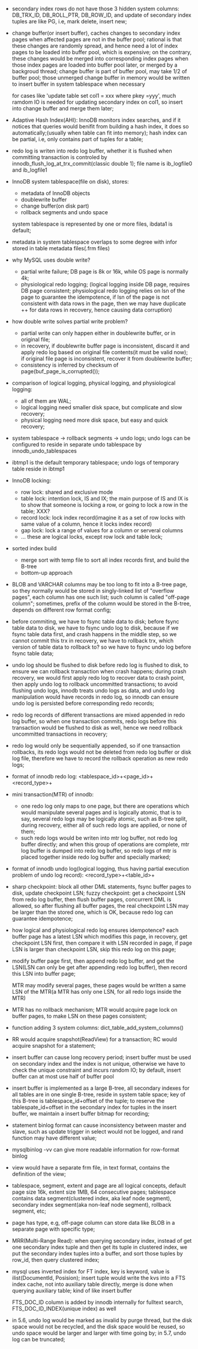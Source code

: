 * secondary index rows do not have those 3 hidden system columns: DB_TRX_ID, DB_ROLL_PTR, DB_ROW_ID,
  and update of secondary index tuples are like PG, i.e, mark delete, insert new;

* change buffer(or insert buffer), caches changes to secondary index pages when affected pages are not
  in the buffer pool; rational is that these changes are randomly spread, and hence need a lot of index
  pages to be loaded into buffer pool, which is expensive; on the contrary, these changes would be merged
  into corresponding index pages when those index pages are loaded into buffer pool later, or merged by a
  backgroud thread; change buffer is part of buffer pool, may take 1/2 of buffer pool; those unmerged
  change buffer in memory would be written to insert buffer in system tablespace when necessary

  for cases like 'update table set col1 = xxx where pkey =yyy', much ramdom IO is needed for updating secondary
  index on col1, so insert into change buffer and merge them later;

* Adaptive Hash Index(AHI): InnoDB monitors index searches, and if it notices that queries would benifit
  from building a hash index, it does so automatically;(usually when table can fit into memory); hash index
  can be partial, i.e, only contains part of tuples for a table;

* redo log is writen into redo log buffer, whether it is flushed when committing transaction is controled by
  innodb_flush_log_at_trx_commit(classic double 1); file name is ib_logfile0 and ib_logfile1

* InnoDB system tablespace(file on disk), stores:
  * metadata of InnoDB objects
  * doublewrite buffer
  * change buffer(on disk part)
  * rollback segments and undo space

  system tablespace is represented by one or more files, ibdata1 is default;

* metadata in system tablespace overlaps to some degree with infor stored in table metadata files(.frm files)

* why MySQL uses double write?
  * partial write failure; DB page is 8k or 16k, while OS page is normally 4k;
  * physiological redo logging; (logical logging inside DB page, requires DB page consistent; physiological redo logging
    relies on lsn of the page to guarantee the idempotence, if lsn of the page is not consistent with data rows in the page,
    then we may have duplicate ++ for data rows in recovery, hence causing data corruption)

* how double write solves partial write problem?
  * partial write can only happen either in doublewrite buffer, or in original file;
  * in recovery, if doublewrite buffer page is inconsistent, discard it and apply redo log based on original file contents(it must
    be valid now); if original file page is inconsistent, recover it from doublewrite buffer;
  * consistency is inferred by checksum of page(buf_page_is_corrupted());

* comparison of logical logging, physical logging, and physiological logging:
  * all of them are WAL;
  * logical logging need smaller disk space, but complicate and slow recovery;
  * physical logging need more disk space, but easy and quick recovery;

* system tablespace -> rollback segments -> undo logs; undo logs can be configured to reside in separate undo tablespace
  by innodb_undo_tablespaces

* ibtmp1 is the default temporary tablespace; undo logs of temporary table reside in ibtmp1

* InnoDB locking:
  * row lock: shared and exclusive mode
  * table lock: intention lock, IS and IX; the main purpose of IS and IX is to show that someone is locking a row, or
    going to lock a row in the table; XXX?
  * record lock: lock index record(imagine it as a set of row locks with same value of a column, hence it locks index record)
  * gap lock: lock a range of values for a column or serveral columns
  * ... these are logical locks, except row lock and table lock;

* sorted index build
  * merge sort with temp file to sort all index records first, and build the B-tree
  * bottom-up approach

* BLOB and VARCHAR columns may be too long to fit into a B-tree page, so they normally would be stored
  in singly-linked list of "overflow pages", each column has one such list; such column is called "off-page column";
  sometimes, prefix of the column would be stored in the B-tree, depends on different row format config;

* before commiting, we have to fsync table data to disk; before fsync table data to disk, we have to fsync undo log
  to disk, because if we fsync table data first, and crash happens in the middle step, so we cannot commit this trx
  in recovery, we have to rollback trx, which version of table data to rollback to? so we have to fsync undo log
  before fsync table data;

* undo log should be flushed to disk before redo log is flushed to disk, to ensure we can rollback transaction when
  crash happens; during crash recovery, we would first apply redo log to recover data to crash point, then apply undo
  log to rollback uncommitted transactions; to avoid flushing undo logs, innodb treats undo logs as data, and undo log
  manipulation would have records in redo log, so innodb can ensure undo log is persisted before corresponding redo records;

* redo log records of different transactions are mixed appended in redo log buffer, so when one transaction commits, redo logs
  before this transaction would be flushed to disk as well, hence we need rollback uncommitted transactions in recovery;

* redo log would only be sequentially appended, so if one transaction rollbacks, its redo logs would not be deleted from
  redo log buffer or disk log file, therefore we have to record the rollback operation as new redo logs;

* format of innodb redo log:
  <tablespace_id>+<page_id>+<record_type>+<data>

* mini transaction(MTR) of innodb:
  * one redo log only maps to one page, but there are operations which would manipulate several pages and is logically atomic,
    that is to say, several redo logs may be logically atomic, such as B-tree split, during recovery, either all of such redo logs
    are applied, or none of them;
  * such redo logs would be writen into mtr log buffer, not redo log buffer directly; and when this group of operations are complete,
    mtr log buffer is dumped into redo log buffer, so redo logs of mtr is placed together inside redo log buffer and specially marked;

* format of innodb undo log(logical logging, thus having partial execution problem of undo log record):
  <record_type>+<table_id>+<data>

* sharp checkpoint: block all other DML statements, fsync buffer pages to disk, update checkpoint LSN;
  fuzzy checkpoint: get a checkpoint LSN from redo log buffer, then flush buffer pages, concurrent DML is allowed, so after flushing all
  buffer pages, the real checkpoint LSN may be larger than the stored one, which is OK, because redo log can guarantee idempotence;

* how logical and physiological redo log ensures idempotence?
  each buffer page has a latest LSN which modifies this page, in recovery, get checkpoint LSN first, then compare it with LSN recorded in
  page, if page LSN is larger than checkpoint LSN, skip this redo log on this page;

* modify buffer page first, then append redo log buffer, and get the LSN(LSN can only be get after appending redo log buffer), then record this
  LSN into buffer page;

  MTR may modify several pages, these pages would be written a same LSN of the MTR(a MTR has only one LSN, for all redo logs inside the MTR)

* MTR has no rollback mechanism; MTR would acquire page lock on buffer pages, to make LSN on these pages consistent;

* function adding 3 system columns: dict_table_add_system_columns()
* RR would acquire snapshot(ReadView) for a transaction; RC would acquire snapshot for a statement;

* insert buffer can cause long recovery period; insert buffer must be used on secondary index and the index is not unique, otherwise we have to check the unique constraint and
  incurs random IO; by default, insert buffer can at most use half of buffer pool

* insert buffer is implemented as a large B-tree, all secondary indexes for all tables are in one single B-tree, reside in system table space; key of this B-tree is
  tablespace_id+offset of the tuple; to reserve the tablespate_id+offset in the secondary index for tuples in the insert buffer, we maintain a insert buffer bitmap for recording;

* statement binlog format can cause inconsistency between master and slave, such as update trigger in select would not be logged, and rand function may have different value;
* mysqlbinlog -vv can give more readable information for row-format binlog
* view would have a separate frm file, in text format, contains the definition of the view;

* tablespace, segment, extent and page are all logical concepts, default page size 16k, extent size 1MB, 64 consecutive pages;
  tablespace contains data segment(clustered index, aka leaf node segment), secondary index segment(aka non-leaf node segment), rollback segment, etc;

* page has type, e.g, off-page column can store data like BLOB in a separate page with specific type;
* MRR(Multi-Range Read): when querying secondary index, instead of get one secondary index tuple and then get its tuple in clustered index, we put the secondary index tuples
  into a buffer, and sort those tuples by row_id, then query clustered index;

* mysql uses inverted index for FT index, key is keyword, value is ilist(DocumentId, Posision); insert tuple would write the kvs into a FTS index cache, not
  into auxiliary table directly, merge is done when querying auxiliary table; kind of like insert buffer

  FTS_DOC_ID column is added by innodb internally for fulltext search, FTS_DOC_ID_INDEX(unique index) as well

* in 5.6, undo log would be marked as invalid by purge thread, but the disk space would not be recycled, and the disk space would be reused, so undo space would be larger
  and larger with time going by; in 5.7, undo log can be truncated;
